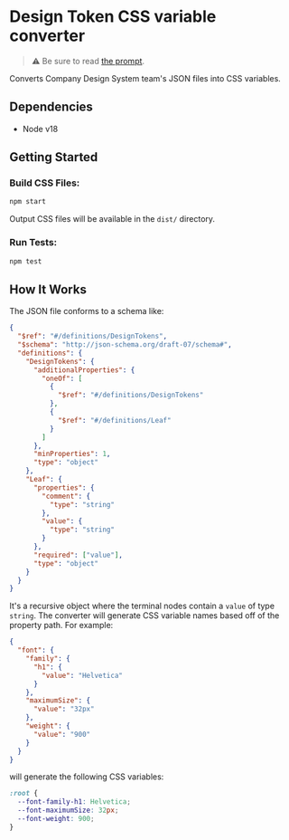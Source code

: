 # Design Token CSS variable converter

> :warning: Be sure to read [the prompt](./PROMPT.md).

Converts Company Design System team's JSON files into CSS variables.

## Dependencies

- Node v18

## Getting Started

### Build CSS Files:

```sh
npm start
```

Output CSS files will be available in the `dist/` directory.

### Run Tests:

```sh
npm test
```

## How It Works

The JSON file conforms to a schema like:

```json
{
  "$ref": "#/definitions/DesignTokens",
  "$schema": "http://json-schema.org/draft-07/schema#",
  "definitions": {
    "DesignTokens": {
      "additionalProperties": {
        "oneOf": [
          {
            "$ref": "#/definitions/DesignTokens"
          },
          {
            "$ref": "#/definitions/Leaf"
          }
        ]
      },
      "minProperties": 1,
      "type": "object"
    },
    "Leaf": {
      "properties": {
        "comment": {
          "type": "string"
        },
        "value": {
          "type": "string"
        }
      },
      "required": ["value"],
      "type": "object"
    }
  }
}
```

It's a recursive object where the terminal nodes contain a `value` of type `string`. The converter will generate CSS variable names based off of the property path. For example:

```json
{
  "font": {
    "family": {
      "h1": {
        "value": "Helvetica"
      }
    },
    "maximumSize": {
      "value": "32px"
    },
    "weight": {
      "value": "900"
    }
  }
}
```

will generate the following CSS variables:

```css
:root {
  --font-family-h1: Helvetica;
  --font-maximumSize: 32px;
  --font-weight: 900;
}
```
